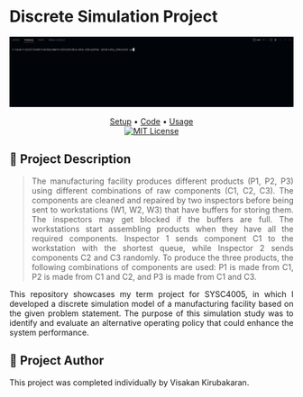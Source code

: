 # Discrete Simulation Project

<img src="./discrete-sim-demo.gif" alt="discrete-sim Demo"/>

<p align="center">
    <a href="https://vikiru.github.io/discrete-sim/setup/">Setup</a>
    •
    <a href="https://vikiru.github.io/discrete-sim/input_modeling/">Code</a>
    •
    <a href="https://vikiru.github.io/discrete-sim/usage/">Usage</a>
    <br>
      <a href="https://github.com/vikiru/discrete-sim/blob/main/LICENSE">
        <img src="https://img.shields.io/badge/license-MIT-aqua"  alt="MIT License"/>
      </a>
    </img>
</p>

## 📝 Project Description

<blockquote align="justify">
The manufacturing facility produces different products (P1, P2, P3) using different combinations of raw components (C1, C2, C3). The components are cleaned and repaired by two inspectors before being sent to workstations (W1, W2, W3) that have buffers for storing them. The inspectors may get blocked if the buffers are full. The workstations start assembling products when they have all the required components. Inspector 1 sends component C1 to the workstation with the shortest queue, while Inspector 2 sends components C2 and C3 randomly. To produce the three products, the following combinations of components are used: P1 is made from C1, P2 is made from C1 and C2, and P3 is made from C1 and C3.
</blockquote>

<p align="justify">
This repository showcases my term project for SYSC4005, in which I developed a discrete simulation model of a manufacturing facility based on the given problem statement. The purpose of this simulation study was to identify and evaluate an alternative operating policy that could enhance the system performance.
</p>

## 👥 Project Author

This project was completed individually by Visakan Kirubakaran.
